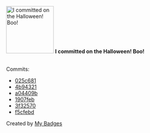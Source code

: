 <img src="https://my-badges.github.io/my-badges/spooky-commit.png" alt="I committed on the Halloween! Boo!" title="I committed on the Halloween! Boo!" width="128">
<strong>I committed on the Halloween! Boo!</strong>
<br><br>

Commits:

- <a href="https://github.com/dwesh163/CFF-bot/commit/025c6817e0cdc44d819934819a702fa3f7c6684f">025c681</a>
- <a href="https://github.com/dwesh163/CFF-bot/commit/4b943215688d8eb7a3cdcb6bb91fddf483154966">4b94321</a>
- <a href="https://github.com/dwesh163/CFF-bot/commit/a04409b2d1b895aa0b149419e1675a1e6750fa40">a04409b</a>
- <a href="https://github.com/dwesh163/CFF-bot/commit/1907febe8c246c948dd8e4c1135fadee6a72c34e">1907feb</a>
- <a href="https://github.com/dwesh163/CFF-bot/commit/3f32570379518f268fbdf0c55548c0c90c4252fd">3f32570</a>
- <a href="https://github.com/dwesh163/CFF-bot/commit/f5cfebd152ed31d8f0ae2ee80f36e7b48cdaea2c">f5cfebd</a>


Created by <a href="https://github.com/my-badges/my-badges">My Badges</a>